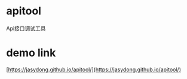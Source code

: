 # apitool
Api接口调试工具

# demo link
[https://jasydong.github.io/apitool/](https://jasydong.github.io/apitool/)
